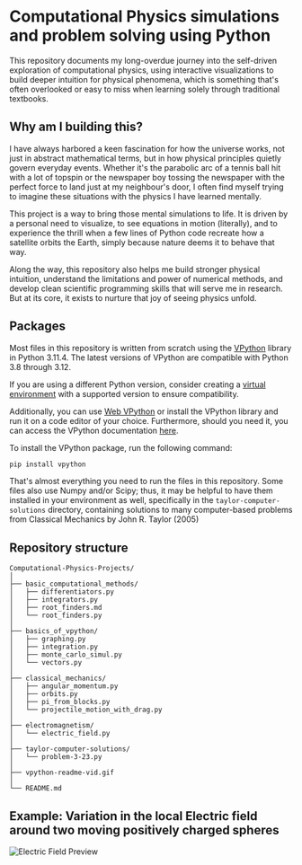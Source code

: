 # Computational Physics simulations and problem solving using Python
This repository documents my long-overdue journey into the self-driven exploration of computational physics, using interactive visualizations to build deeper intuition for physical phenomena, which is something that's often overlooked or easy to miss when learning solely through traditional textbooks.

## Why am I building this?
I have always harbored a keen fascination for how the universe works, not just in abstract mathematical terms, but in how physical principles quietly govern everyday events. Whether it's the parabolic arc of a tennis ball hit with a lot of topspin or the newspaper boy tossing the newspaper with the perfect force to land just at my neighbour's door, I often find myself trying to imagine these situations with the physics I have learned mentally.

This project is a way to bring those mental simulations to life. It is driven by a personal need to visualize, to see equations in motion (literally), and to experience the thrill when a few lines of Python code recreate how a satellite orbits the Earth, simply because nature deems it to behave that way.

Along the way, this repository also helps me build stronger physical intuition, understand the limitations and power of numerical methods, and develop clean scientific programming skills that will serve me in research. But at its core, it exists to nurture that joy of seeing physics unfold.

## Packages
Most files in this repository is written from scratch using the [VPython](https://vpython.org/) library in Python 3.11.4. The latest versions of VPython are compatible with Python 3.8 through 3.12.

If you are using a different Python version, consider creating a [virtual environment](https://docs.python.org/3/library/venv.html) with a supported version to ensure compatibility.

Additionally, you can use [Web VPython](https://vpython.org/presentation2018/noinstall.html) or install the VPython library and run it on a code editor of your choice. Furthermore, should you need it, you can access the VPython documentation [here](https://glowscript.org/docs/VPythonDocs/index.html).

To install the VPython package, run the following command:
```bash
pip install vpython
```
That's almost everything you need to run the files in this repository. Some files also use Numpy and/or Scipy; thus, it may be helpful to have them installed in your environment as well, specifically in the ```taylor-computer-solutions``` directory, containing solutions to many computer-based problems from Classical Mechanics by John R. Taylor (2005)

## Repository structure
```
Computational-Physics-Projects/
│
├── basic_computational_methods/
│   ├── differentiators.py
│   ├── integrators.py
│   ├── root_finders.md
│   └── root_finders.py
│
├── basics_of_vpython/
│   ├── graphing.py
│   ├── integration.py
│   ├── monte_carlo_simul.py
│   └── vectors.py
│
├── classical_mechanics/
│   ├── angular_momentum.py
│   ├── orbits.py
│   ├── pi_from_blocks.py
│   └── projectile_motion_with_drag.py
│
├── electromagnetism/
│   └── electric_field.py
│
├── taylor-computer-solutions/
│   └── problem-3-23.py
│
├── vpython-readme-vid.gif
│
└── README.md
```


## Example: Variation in the local Electric field around two moving positively charged spheres

![Electric Field Preview](vpython-readme-vid.gif)
